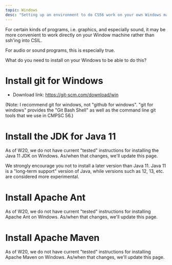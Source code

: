 ```yaml
---
topic: Windows
desc: "Setting up an environment to do CS56 work on your own Windows machine (not ssh'ing into CSIL)"
---
```


For certain kinds of programs, i.e. graphics, and especially sound, 
it may be more convenient to work directly on your Window machine rather than 
ssh'ing into CSIL.

For audio or sound programs, this is especially true.

What do you need to install on your Windows to be able to do this?

# Install git for Windows

* Download link: <https://git-scm.com/download/win>

(Note: I recommend git for windows, not "github for windows".  "git for windows" provides the "Git Bash Shell" as well as the command line git tools that we use in CMPSC 56.)

# Install the JDK for Java 11

As of W20, we do not have current "tested" instructions for installing the Java 11 JDK on Windows. As/when that changes, we'll update this page.

We strongly encourage you not to install a later version than Java 11.  Java 11 is a "long-term support" version of Java, while versions such as 12, 13, etc. are considered more experimental.

# Install Apache Ant

As of W20, we do not have current "tested" instructions for installing Apache Ant on Windows. As/when that changes, we'll update this page.

# Install Apache Maven

As of W20, we do not have current "tested" instructions for installing Apache Maven on Windows. As/when that changes, we'll update this page.

